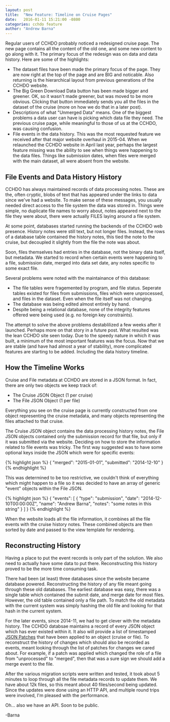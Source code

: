 ```yaml
---
layout: post
title:  "New Feature: Timeline on Cruise Pages"
date:   2016-01-11 15:21:00 -0800
categories: cchdo feature
author: "Andrew Barna"
---
```

Regular users of CCHDO probably noticed a redesigned cruise page.
The new page contains all the content of the old one, and some new
content to go along with it. The primary focus of the redesign was on
data and data history. Here are some of the highlights:

* The dataset files have been made the primary focus of the page. They
    are now right at the top of the page and are BIG and noticable. Also
    returning is the hierarchical layout from previous generations of
    the CCHDO website.
* The Big Green Download Data button has been made bigger and greener.
    OK, so it wasn't made greener, but was moved to be more obvious.
    Clicking that button immediately sends you all the files in the
    dataset of the cruise (more on how we do that in a later post).
* Descriptions of what "Unmerged Data" means. One of the biggest
    problems a data user can have is picking which data file they need.
    The previous cruise page, while meaningful to those of us at
    the CCHDO, was causing confusion.
* File events in the data history. This was the most requested feature
    we received after that major website overhaul in 2015-04. When we
    relaunched the CCHDO website in April last year, perhaps the largest
    feature missing was the ability to see when things were happening to
    the data files. Things like submission dates, when files were
    merged with the main dataset, all were absent from the website.

## File Events and Data History History

CCHDO has always maintained records of data processing notes. These are
the, often cryptic, blobs of text that has appeared under the links to
data since we've had a website. To make sense of these messages, you
usually needed direct access to the file system the data was stored in.
Things were simple, no duplicate file names to worry about, notes
appeared next to the file they were about, there were actually FILES
laying around a file system.

At some point, databases started running the backends of the CCHDO web
presence. History notes were still text, but not longer files. Instead,
the rows of a database table contained the history notes, this tied the
note to the cruise, but decoupled it slightly from the file the note was
about.

Soon, files themselves had entries in the database, not the binary data
itself, but metadata. We started to record when certain events were
happening to a file, submission date, merged into data set date, any
notes specific to some exact file. 

Several problems were noted with the maintainance of this database: 

* The file tables were fragemented by
    program, and file status. Seperate tables existed for files from
    submissions, files which were unprocessed, and files in the dataset.
    Even when the file itself was not changing.
* The database was being edited almost entirely by hand.
* Despite being a relational database, none of the integrity features
    offered were being used (e.g. no foreign key constraints).

The attempt to solve the above problems destablilized a few weeks after
it launched. Perhaps more on that story in a future post. What resulted
was the lean CCHDO site seen today. Due to the speedy nature in which it
was built, a minimum of the most important features was the focus. Now
that we are stable (and have had almost a year of stability), more
complicated features are starting to be added. Including the data
history timeline.

## How the Timeline Works

Cruise and File metadata at CCHDO are stored in a JSON format. In fact,
there are only two objects we keep track of:

  * The Cruise JSON Object (1 per cruise)
  * The File JSON Object (1 per file)

Everything you see on the cruise page is currently constructed from one
object representing the cruise metadata, and many objects representing
the files attached to that cruise.

The Cruise JSON object contains the data processing history notes, the
File JSON objects contained only the submission record for that file,
but only if it was submitted via the website. Deciding on how to store
the information related to file events was tricky. The first way
suggested was to have some optional keys inside the JSON which were for
specific events:

{% highlight json %}
{
  "merged": "2015-01-01",
  "submitted": "2014-12-10"
}
{% endhighlight %}

This was determined to be too restrictive, we couldn't think of
everything which might happen to a file so it was decided to have an
array of generic "event" objects within the File JSON.

{% highlight json %}
{
  "events": [
    {
      "type": "submission",
      "date": "2014-12-10T00:00:00Z",
      "name": "Andrew Barna",
      "notes": "some notes in this string"
    }
  ]
}
{% endhighlight %}

When the website loads all the file information, it combines all the
file events with the cruise history notes. These combined objects are
then sorted by date and passed to the view template for rendering.

## Reconstructing History

Having a place to put the event records is only part of the solution.
We also need to actually have some data to put there. Reconstructing
this history proved to be the more time consuming task.

There had been (at least) three databases since the website became
database powered. Reconstructing the history of any file meant going
through these old databases. The earliest database was easy, there was a
single table which contained the submit date, and merge date for most
files. However, the old table contained only a file path. To match the
old metadata with the current system was simply hashing the old file and
looking for that hash in the current system.

For the later events, since 2014-11, we had to get clever with the
metadata history. The CCHDO databsae maintains a record of every JSON
object which has ever existed within it. It also will provide a list of
timestamped [JSON Patches](https://tools.ietf.org/html/rfc6902) that
have been applied to an object (cruise or file). To reconstruct the
history of changes which should also be recorded as events, meant
looking through the list of patches for changes we cared about. For
example, if a patch was applied which changed the role of a file from
"unprocessed" to "merged", then that was a sure sign we should add a
merge event to the file.

After the various migration scripts were written and tested, it took
about 5 minutes to loop through all the file metadata records to update
them. We have about 12k files, so this meant about 40 files/second being
updated. Since the updates were done using an HTTP API, and multiple
round trips were involved, I'm pleased with the performance.

Oh... also we have an API. Soon to be public.

-Barna
